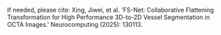 If needed, please cite: 
Xing, Jiwei, et al. 'FS-Net: Collaborative Flattening Transformation for High Performance 3D-to-2D Vessel Segmentation in OCTA Images.' Neurocomputing (2025): 130113.
